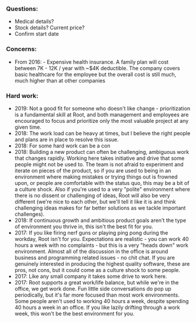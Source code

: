 ### Questions:
-	Medical details?
-	Stock details? Current price?
-	Confirm start date

### Concerns:
-	From 2016: - Expensive health insurance. A family plan will cost between 7K - 12K / year with ~$4K deductible. The company covers basic healthcare for the employee but the overall cost is still much, much higher than at other companies

### Hard work:
-	2019: Not a good fit for someone who doesn't like change - prioritization is a fundamental skill at Root, and both management and employees are encouraged to focus and prioritize only the most valuable project at any given time.
-	2018: The work load can be heavy at times, but I believe the right people and plans are in place to resolve this issue.
-	2018: For some hard work can be a con
-	2018: Building a new product can often be challenging, ambiguous work that changes rapidly. Working here takes initiative and drive that some people might not be used to. The team is not afraid to experiment and iterate on pieces of the product, so if you are used to being in an environment where making mistakes or trying things out is frowned upon, or people are comfortable with the status quo, this may be a bit of a culture shock. Also if you're used to a very "polite" environment where there is no dissent or challenging of ideas, Root will also be very different (we're nice to each other, but we'll tell it like it is and think challenging ideas makes for far better solutions as we tackle important challenges).
-	2018: If continuous growth and ambitious product goals aren't the type of environment you thrive in, this isn't the best fit for you.
-	2017: If you like firing nerf guns or playing ping pong during the workday, Root isn't for you. Expectations are realistic - you can work 40 hours a week with no complaints - but this is a very "heads down" work environment. Almost all of the discussion in the office is around business and programming related issues - no chit chat. If you are genuinely interested in producing the highest quality software, these are pros, not cons, but it could come as a culture shock to some people.
-	2017: Like any small company it takes some drive to work here.
-	2017: Root supports a great work/life balance, but while we're in the office, we get work done. Fun little side conversations do pop up periodically, but it's far more focused than most work environments. Some people aren't used to working 40 hours a week, despite spending 40 hours a week in an office. If you like lazily drifting through a work week, this won't be the best environment for you.


